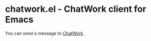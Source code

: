 # chatwork.el - ChatWork client for Emacs #

You can send a message to [ChatWork](http://www.chatwork.com/).


